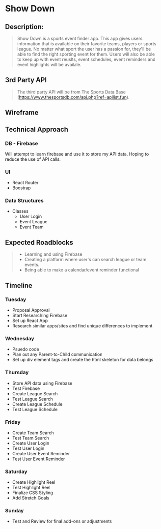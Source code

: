 # Show Down

## Description:
> Show Down is a sports event finder app. This app gives users information that is available on their favorite teams, players or sports league. No matter what sport the user has a passion for, they'll be able to find the right sporting event for them. Users will also be able to keep up with event reuslts, event schedules, event reminders and event highlights will be availale. 

## 3rd Party API
> The third party API will be from The Sports Data Base (https://www.thesportsdb.com/api.php?ref=apilist.fun). 

## Wireframe


## Technical Approach
###  DB - Firebase
Will attempt to learn firebase and use it to store my API data. Hoping to reduce the use of API calls.
### UI
* React Router
* Boostrap
### Data Structures
* Classes
    * User Login
    * Event League 
    * Event Team
    


## Expected Roadblocks
> * Learning and using Firebase
> * Creating a platform where user's can search league or team events. 
> * Being able to make a calendar/event reminder functional

## Timeline 
### Tuesday
* Proposal Approval
* Start Researching Firebase
* Set up React App
* Research similar apps/sites and find unique differences to implement

### Wednesday 
* Psuedo code 
* Plan out any Parent-to-Child communication
* Set up div element tags and create the html skeleton for data belongs

### Thursday
* Store API data using Firebase
* Test Firebase 
* Create League Search
* Test League Search
* Create League Schedule
* Test League Schedule

### Friday
* Create Team Search
* Test Team Search
* Create User Login
* Test User Login
* Create User Event Reminder
* Test User Event Reminder

### Saturday
* Create Highlight Reel
* Test Highlight Reel
* Finalize CSS Styling
* Add Stretch Goals

### Sunday 
* Test and Review for final add-ons or adjustments